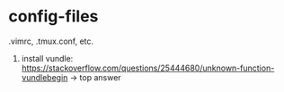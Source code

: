 # config-files
.vimrc, .tmux.conf, etc.

1. install vundle: https://stackoverflow.com/questions/25444680/unknown-function-vundlebegin -> top answer
